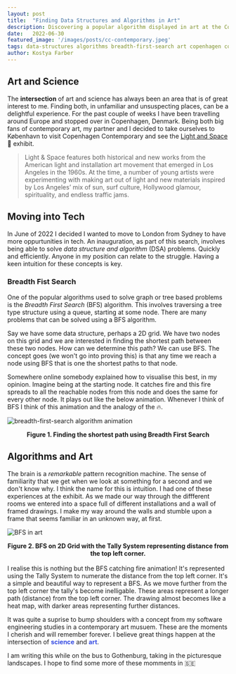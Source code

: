 ```yaml
---
layout:	post
title:	"Finding Data Structures and Algorithms in Art"
description: Discovering a popular algorithm displayed in art at the Copenhagen Contemporary. 
date:	2022-06-30
featured_image: '/images/posts/cc-contemporary.jpeg'
tags: data-structures algorithms breadth-first-search art copenhagen contemporary
author: Kostya Farber
---
```


## Art and Science
The **intersection** of art and science has always been an area that is of great interest to me. Finding both, in unfamiliar and unsuspecting places, can be a delightful experience. For the past couple of weeks I have been travelling around Europe and stopped over in Copenhagen, Denmark.
Being both big fans of contemporary art, my partner and I decided to take ourselves to København to visit Copenhagen Contemporary and see the [Light and Space](https://copenhagencontemporary.org/light-space/) 🔦 exhibit.

> Light & Space features both historical and new works from the American light and installation art movement that emerged in Los Angeles in the 1960s. At the time, a number of young artists were experimenting with making art out of light and new materials inspired by Los Angeles’ mix of sun, surf culture, Hollywood glamour, spirituality, and endless traffic jams.

## Moving into Tech
In June of 2022 I decided I wanted to move to London from Sydney to have more oppurtunities in tech. An inauguration, as part of this search, involves being able to solve *data structure and algorithm* (DSA) problems. Quickly and efficiently. Anyone in my position can relate to the struggle. Having a keen intuition for these concepts is key.

### Breadth Fist Search
One of the popular algorithms used to solve graph or tree based problems is the *Breadth First Search* (BFS) algorithm. This involves traversing a tree type structure using a queue, starting at some node. There are many problems that can be solved using a BFS algorithm. 

Say we have some data structure, perhaps a 2D grid. We have two nodes on this grid and we are interested in finding the shortest path between these two nodes. How can we determine this path? We can use BFS. The concept goes (we won't go into proving this) is that any time we reach a node using BFS that is one the shortest paths to that node.

Somewhere online somebody explained how to visualise this best, in my opinion. Imagine being at the starting node. It catches fire and this fire spreads to all the reachable nodes from this node and does the same for every other node. It plays out like the below animation. Whenever I think of BFS I think of this animation and the analogy of the 🔥.

![breadth-first-search algorithm animation](/images/posts/bfs.gif)
<figcaption align = "center"><b>Figure 1. Finding the shortest path using Breadth First Search</b></figcaption>

## Algorithms and Art
The brain is a *remarkable* pattern recognition machine. The sense of familiarity that we get when we look at something for a second and we don't know why. I think the name for this is intuition. I had one of these experiences at the exhibit. As we made our way through the diffferent rooms we entered into a space full of different installations and a wall of framed drawings. I make my way around the walls and stumble upon a frame that seems familiar in an unknown way, at first.

![BFS in art](/images/posts/bfs-art.jpg)
<figcaption align = "center"><b>Figure 2. BFS on 2D Grid with the Tally System representing distance from the top left corner.</b></figcaption>
<br>
I realise this is nothing but the BFS catching fire animation! It's represented using the Tally System to numerate the distance from the top left corner. It's a simple and beautiful way to represent a BFS. As we move further from the top left corner the tally's become inelligable. These areas represent a longer path (distance) from the top left corner. The drawing almost becomes like a heat map, with darker areas representing further distances.

 It was quite a suprise to bump shoulders with a concept from my software engineering studies in a contemporary art musuem. These are the moments I cherish and will remember forever. I believe great things happen at the intersection of <span style="color:#364ce3">**science**</span> and <span style="color:#364ce3">**art**</span>.

 I am writing this while on the bus to Gothenburg, taking in the picturesque landscapes. I hope to find some more of these momments in 🇸🇪
